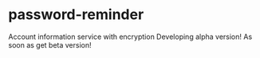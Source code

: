 # password-reminder
Account information service with encryption
Developing alpha version!
As soon as get beta version!
